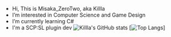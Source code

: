- Hi, This is Misaka_ZeroTwo, aka Killla
- I’m interested in Computer Science and Game Design
- I’m currently learning C#
- I'm a SCP:SL plugin dev
![Killla's GitHub stats](https://github-readme-stats.vercel.app/api?username=zhaguanyang&count_private=true&show_icons=true&theme=radical)
[![Top Langs](https://github-readme-stats.vercel.app/api/top-langs/?username=zhaguanyang&layout=compact)]
<!---
zhaguanyang/zhaguanyang is a ✨ special ✨ repository because its `README.md` (this file) appears on your GitHub profile.
You can click the Preview link to take a look at your changes.
--->
